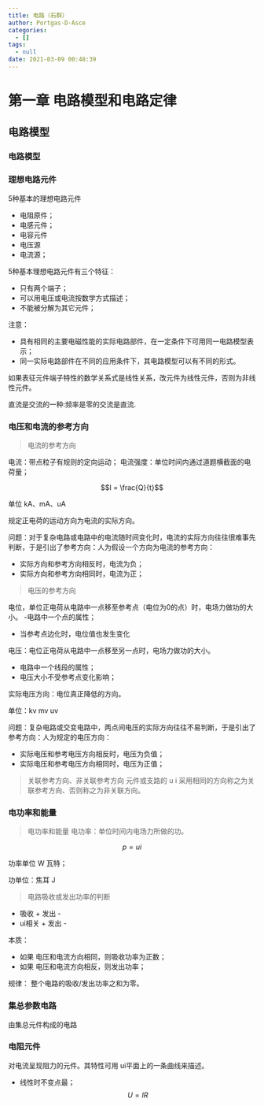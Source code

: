 ```yaml
---
title: 电路（石群）
author: Portgas·D·Asce
categories:
  - []
tags:
  - null
date: 2021-03-09 00:48:39
---
```


<!--more-->

# 第一章 电路模型和电路定律
## 电路模型
### 电路模型
### 理想电路元件
5种基本的理想电路元件
- 电阻原件；
- 电感元件；
- 电容元件
- 电压源
- 电流源；

5种基本理想电路元件有三个特征：
- 只有两个端子；
- 可以用电压或电流按数学方式描述；
- 不能被分解为其它元件；

注意：
- 具有相同的主要电磁性能的实际电路部件，在一定条件下可用同一电路模型表示；
- 同一实际电路部件在不同的应用条件下，其电路模型可以有不同的形式。

如果表征元件端子特性的数学关系式是线性关系，改元件为线性元件，否则为非线性元件。

直流是交流的一种:频率是零的交流是直流.

### 电压和电流的参考方向
> 电流的参考方向

电流：带点粒子有规则的定向运动；
电流强度：单位时间内通过道题横截面的电荷量；

$$I = \frac{Q}{t}$$

单位 kA、mA、uA

规定正电荷的运动方向为电流的实际方向。

问题：对于复杂电路或电路中的电流随时间变化时，电流的实际方向往往很难事先判断，于是引出了参考方向：人为假设一个方向为电流的参考方向：
- 实际方向和参考方向相反时，电流为负；
- 实际方向和参考方向相同时，电流为正；

> 电压的参考方向

电位，单位正电荷从电路中一点移至参考点（电位为0的点）时，电场力做功的大小。
-电路中一个点的属性；
- 当参考点边化时，电位值也发生变化

电压：电位正电荷从电路中一点移至另一点时，电场力做功的大小。
- 电路中一个线段的属性；
- 电压大小不受参考点变化影响；



实际电压方向：电位真正降低的方向。

单位：kv mv uv

问题：复杂电路或交变电路中，两点间电压的实际方向往往不易判断，于是引出了参考方向：人为规定的电压方向：
- 实际电压和参考电压方向相反时，电压为负值；
- 实际电压和参考电压方向相同时，电压为正值；

> 关联参考方向、非关联参考方向
元件或支路的 u i 采用相同的方向称之为关联参考方向、否则称之为非关联方向。


### 电功率和能量
> 电功率和能量
电功率：单位时间内电场力所做的功。

$$p = ui$$

功率单位 W 瓦特；

功单位：焦耳 J
> 电路吸收或发出功率的判断

- 吸收 + 发出 -
- ui相关 + 发出 -

本质：
- 如果 电压和电流方向相同，则吸收功率为正数；
- 如果 电压和电流方向相反，则发出功率；

规律：
整个电路的吸收/发出功率之和为零。


### 集总参数电路
由集总元件构成的电路

### 电阻元件
对电流呈现阻力的元件。其特性可用 ui平面上的一条曲线来描述。
- 线性时不变点最；
$$U = IR$$




